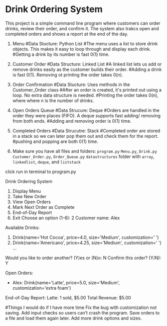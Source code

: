# Drink Ordering System

This project is a simple command line program where customers can order drinks, review their order, and confirm it. The system also trakcs open and completed orders and shows a report at the end of the day.

1. Menu
#Data Stucture: Python List
#The menu uses a list to store drink objects. This makes it easy to loop through and display each drink.
#Getting a drink by its number is fast 0(1) time.

2. Customer Order
#Data Structure: Linked List
#A linked list lets us add or remove drinks easily as the customer builds their order.
#Adding a drink is fast 0(1). Removing ot printing the order takes 0(n).

3. Order Confirmation
#Data Stucture: Uses methods in the Customer_Order class
#After an order is created, it's printed out using a loop. No extra data structure is needed.
#Printing the order takes 0(n), where where n is the number of drinks.

4. Open Orders Queue
#Data Strucure: Deque
#Orders are handled in the order they were places (FIFO). A deque supports fast adding/ removing from both ends.
#Adding and removing order is 0(1) time.

5. Completed Orders
#Data Strucutre: Stack
#Completed order are stored in a stack so we can later pop them out and check them for the report.
#pushing and popping are both 0(1) time.

1. Make sure you have all files and folders:
`program.py` `Menu.py`, `Drink.py` `Customer_Order.py`, `Order_Queue.py`
   `datastructures` folder with `array`, `linkedlist`, `deque`, and `liststack`

click run in terminal to program.py

Drink Ordering System
1. Display Menu
2. Take New Order
3. View Open Orders
4. Mark Next Order as Complete
5. End-of-Day Report
6. Exit
Choose an option (1-6): 2
Customer name: Alex

Available Drinks:
1. Drink(name='Hot Cocoa', price=4.0, size='Medium', customization=' ')
2. Drink(name='Americano', price=4.25, size='Medium', customization=' ')
...

Would you like to order another? (Y)es or (N)o: N
Confirm this order? (Y/N): Y

Open Orders:
- Alex:
Drink(name='Latte', price=5.0, size='Medium', customization='extra foam')

End-of-Day Report:
Latte: 1 sold, $5.00
Total Revenue: $5.00

#Things I would do if I have more time
Fix the bug with customization not saving.
Add input checks so users can’t crash the program.
Save orders to a file and load them again later.
Add more drink options and sizes.





